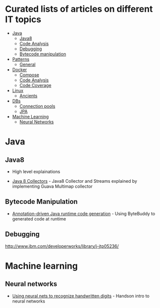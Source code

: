 # Curated lists of articles on different IT topics

- [Java](#java)
    - [Java8](#java8)
    - [Code Analysis](#code-analysis)
    - [Debugging](#debugging)
    - [Bytecode manipulation](#bytecode-manipulation)
- [Patterns](#patterns)    
    - [General](#general)
- [Docker](#docker)
    - [Compose](#compose)
    - [Code Analysis](#code-analysis)
    - [Code Coverage](#code-coverage)
- [Linux](#linux)
    - [Ancients](#ancients)
- [DBs](#database)
    - [Connection pools](#ancients)
    - [JPA](#jpa)
- [Machine Learning](#machine-learning)
    - [Neural Networks](#neural-networks)
    
    
# Java    

## Java8

  - High level explainations 
  
* [Java 8 Collectors](http://codingjunkie.net/guava-and-java8-collectors/) - Java8 Collector and Streams explained by implementing Guava Multimap collector

## Bytecode Manipulation

* [Annotation-driven Java runtime code generation](http://zeroturnaround.com/rebellabs/how-my-new-friend-byte-buddy-enables-annotation-driven-java-runtime-code-generation) - Using ByteBuddy to generated code at runtime

## Debugging
 
  http://www.ibm.com/developerworks/library/j-jtp05236/

# Machine learning

## Neural networks
* [Using neural nets to recognize handwritten digits](http://neuralnetworksanddeeplearning.com/chap1.html) - Handson intro to neural networks
